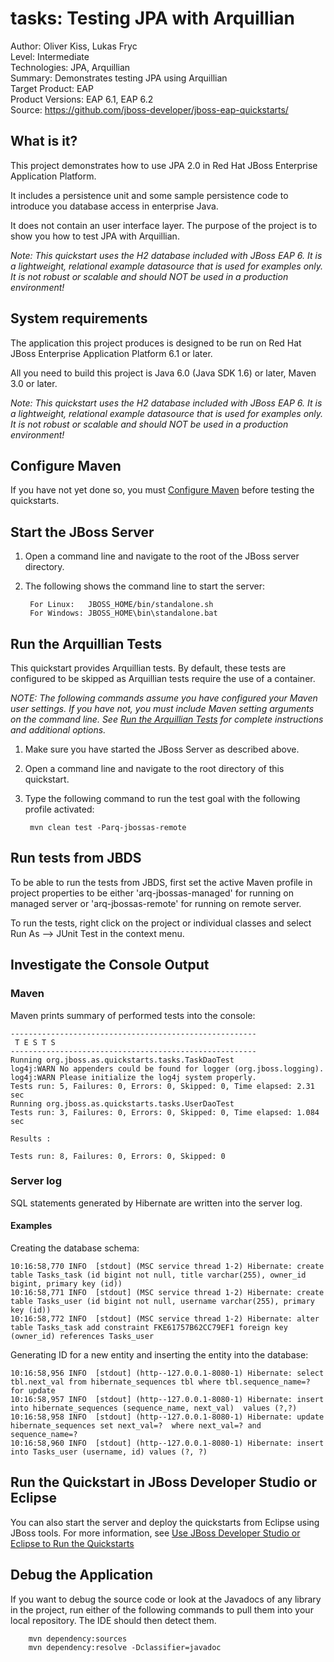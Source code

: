 tasks: Testing JPA with Arquillian
==================================
Author: Oliver Kiss, Lukas Fryc  
Level: Intermediate  
Technologies: JPA, Arquillian  
Summary: Demonstrates testing JPA using Arquillian  
Target Product: EAP  
Product Versions: EAP 6.1, EAP 6.2  
Source: <https://github.com/jboss-developer/jboss-eap-quickstarts/>  


What is it?
-----------

This project demonstrates how to use JPA 2.0 in Red Hat JBoss Enterprise Application Platform. 

It includes a persistence unit and some sample persistence code to introduce you database access in enterprise Java. 

It does not contain an user interface layer. The purpose of the project is to show you how to test JPA with Arquillian.

_Note: This quickstart uses the H2 database included with JBoss EAP 6. It is a lightweight, relational example datasource that is used for examples only. It is not robust or scalable and should NOT be used in a production environment!_

System requirements
-------------------

The application this project produces is designed to be run on Red Hat JBoss Enterprise Application Platform 6.1 or later. 

All you need to build this project is Java 6.0 (Java SDK 1.6) or later, Maven 3.0 or later.

_Note: This quickstart uses the H2 database included with JBoss EAP 6. It is a lightweight, relational example datasource that is used for examples only. It is not robust or scalable and should NOT be used in a production environment!_
 
Configure Maven
---------------

If you have not yet done so, you must [Configure Maven](../README.md#configure-maven) before testing the quickstarts.


Start the JBoss Server
-------------------------

1. Open a command line and navigate to the root of the JBoss server directory.
2. The following shows the command line to start the server:

        For Linux:   JBOSS_HOME/bin/standalone.sh
        For Windows: JBOSS_HOME\bin\standalone.bat


Run the Arquillian Tests 
-------------------------

This quickstart provides Arquillian tests. By default, these tests are configured to be skipped as Arquillian tests require the use of a container. 

_NOTE: The following commands assume you have configured your Maven user settings. If you have not, you must include Maven setting arguments on the command line. See [Run the Arquillian Tests](../README.md#run-the-arquillian-tests) for complete instructions and additional options._

1. Make sure you have started the JBoss Server as described above.
2. Open a command line and navigate to the root directory of this quickstart.
3. Type the following command to run the test goal with the following profile activated:

        mvn clean test -Parq-jbossas-remote 


Run tests from JBDS
-----------------------

To be able to run the tests from JBDS, first set the active Maven profile in project properties to be either 'arq-jbossas-managed' for running on
managed server or 'arq-jbossas-remote' for running on remote server.

To run the tests, right click on the project or individual classes and select Run As --> JUnit Test in the context menu.


Investigate the Console Output
----------------------------


### Maven

Maven prints summary of performed tests into the console:

    -------------------------------------------------------
     T E S T S
    -------------------------------------------------------
    Running org.jboss.as.quickstarts.tasks.TaskDaoTest
    log4j:WARN No appenders could be found for logger (org.jboss.logging).
    log4j:WARN Please initialize the log4j system properly.
    Tests run: 5, Failures: 0, Errors: 0, Skipped: 0, Time elapsed: 2.31 sec
    Running org.jboss.as.quickstarts.tasks.UserDaoTest
    Tests run: 3, Failures: 0, Errors: 0, Skipped: 0, Time elapsed: 1.084 sec

    Results :

    Tests run: 8, Failures: 0, Errors: 0, Skipped: 0

### Server log

SQL statements generated by Hibernate are written into the server log.

#### Examples

Creating the database schema:

    10:16:58,770 INFO  [stdout] (MSC service thread 1-2) Hibernate: create table Tasks_task (id bigint not null, title varchar(255), owner_id bigint, primary key (id))
    10:16:58,771 INFO  [stdout] (MSC service thread 1-2) Hibernate: create table Tasks_user (id bigint not null, username varchar(255), primary key (id))
    10:16:58,772 INFO  [stdout] (MSC service thread 1-2) Hibernate: alter table Tasks_task add constraint FKE61757B62CC79EF1 foreign key (owner_id) references Tasks_user

Generating ID for a new entity and inserting the entity into the database:

    10:16:58,956 INFO  [stdout] (http--127.0.0.1-8080-1) Hibernate: select tbl.next_val from hibernate_sequences tbl where tbl.sequence_name=? for update
    10:16:58,957 INFO  [stdout] (http--127.0.0.1-8080-1) Hibernate: insert into hibernate_sequences (sequence_name, next_val)  values (?,?)
    10:16:58,958 INFO  [stdout] (http--127.0.0.1-8080-1) Hibernate: update hibernate_sequences set next_val=?  where next_val=? and sequence_name=?
    10:16:58,960 INFO  [stdout] (http--127.0.0.1-8080-1) Hibernate: insert into Tasks_user (username, id) values (?, ?)


Run the Quickstart in JBoss Developer Studio or Eclipse
-------------------------------------
You can also start the server and deploy the quickstarts from Eclipse using JBoss tools. For more information, see [Use JBoss Developer Studio or Eclipse to Run the Quickstarts](../README.md#use-jboss-developer-studio-or-eclipse-to-run-the-quickstarts) 


Debug the Application
------------------------------------

If you want to debug the source code or look at the Javadocs of any library in the project, run either of the following commands to pull them into your local repository. The IDE should then detect them.

        mvn dependency:sources
        mvn dependency:resolve -Dclassifier=javadoc
